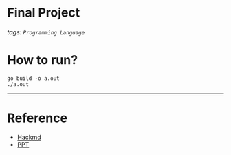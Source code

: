 # Final Project
###### tags: `Programming Language`

# How to run?
```
go build -o a.out
./a.out
```
---
# Reference
* [Hackmd](https://hackmd.io/W1PfQKBPS8iM38Y6wgNaIQ?both)
* [PPT](https://drive.google.com/open?id=1S13Eh1cLx7qT1DIYPi7Sk6H4vnSI5o5b)